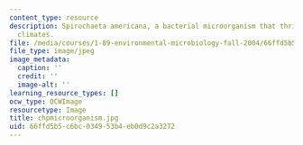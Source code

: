 ```yaml
---
content_type: resource
description: Spirochaeta americana, a bacterial microorganism that thrives in harsh
  climates.
file: /media/courses/1-89-environmental-microbiology-fall-2004/66ffd5b5c6bc034953b4eb0d9c2a3272_chpmicroorganism.jpg
file_type: image/jpeg
image_metadata:
  caption: ''
  credit: ''
  image-alt: ''
learning_resource_types: []
ocw_type: OCWImage
resourcetype: Image
title: chpmicroorganism.jpg
uid: 66ffd5b5-c6bc-0349-53b4-eb0d9c2a3272
---
```

